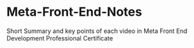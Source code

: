 # Meta-Front-End-Notes
Short Summary and key points of each video in Meta Front End Development Professional Certificate
